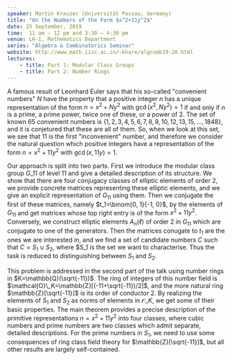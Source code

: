 ```yaml
---
speaker: Martin Kreuzer (Universität Passau, Germany)
title: "On the Numbers of the Form $x^2+11y^2$"
date: 25 September, 2019
time:  11 am – 12 pm and 3:30 – 4:30 pm 
venue: LH-1, Mathematics Department
series: "Algebra & Combinatorics Seminar"
website: http://www.math.iisc.ac.in/~khare/algcomb19-20.html
lectures:
    - title: Part 1: Modular Class Groups
    - title: Part 2: Number Rings
---
```


A famous result of Leonhard Euler says that his so-called "convenient numbers" $N$
have the property that a positive integer $n$ has a unique representation of the form
$n=x^2+Ny^2$ with $\gcd(x^2,Ny^2)=1$ if and only if $n$ is a prime, a prime power,
twice one of these, or a power of 2. The set of known 65 convenient numbers is
$\{ 1,2,3,4,5,6,7,8,9,10,12,13,15,\dots,1848 \}$, and it is conjetured that these are all
of them. So, when we look at this set, we see that 11 is the first "inconvenient" number,
and therefore we consider the natural question which positive integers have a
representation of the form $n=x^2+11 y^2$ with $\gcd(x,11y)=1$.

Our approach is split into two parts. First we introduce the modular class group $G\_{11}$
of level 11 and give a detailed description of its structure. We show that there are four
conjugacy classes of elliptic elements of order 2, we provide concrete matrices representing these
elliptic elements, and we give an explicit representation of $G_{11}$ using them.
Then we conjugate the first of these matrices, namely $t_1=\binom{0, 1}{-1, 0}$, by the elements
of $G_{11}$ and get matrices whose top right entry is of the form $x^2+11 y^2$.
Conversely, we construct elliptic elements $A_n(\ell)$ of order 2 in $G_{11}$ which are
conjugate to one of the generators. Then the matrices conugate to $t_1$ are the ones
we are interested in, and we find a set of candidate numbers $C$ such that $C=S_1 \cup
S_2$, where $S_1 is the set we want to characterise. Thus the task is reduced to distinguishing
between $S_1$ and $S_2$.

This problem is addressed in the second part of the talk using number rings in $K=\mathbb{Q}(\sqrt{-11})$.
The ring of integers of this number field is $\mathcal{O}\_K=\mathbb{Z}[(-11+\sqrt{-11})/2]$, and the more natural ring
$\mathbb{Z}[\sqrt{-11}]$ is its order of conductor 2. By realizing the elements of $S_1$ and $S_2$ as
norms of elements in $\mathcal{O}\_K$, we get some of their basic properties.
The main theorem provides a precise description of the primitive representations
$n=x^2+11 y^2$ into four classes, where cubic numbers and prime numbers are two
classes which admit separate, detailed descriptions. For the prime numbers in $S_1$,
we need to use some consequences of ring class field theory for $\mathbb{Z}[\sqrt{-11}]$,
but all other results are largely self-contained.

